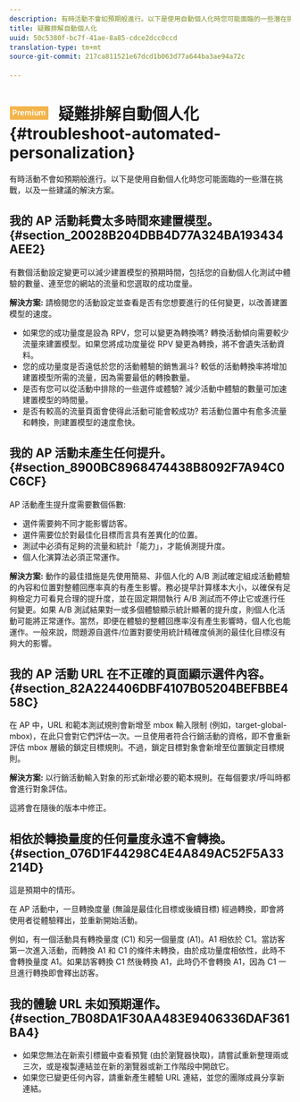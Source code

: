 ```yaml
---
description: 有時活動不會如預期般進行。以下是使用自動個人化時您可能面臨的一些潛在挑戰，以及一些建議的解決方案。
title: 疑難排解自動個人化
uuid: 50c5380f-bc7f-41ae-8a85-cdce2dcc0ccd
translation-type: tm+mt
source-git-commit: 217ca811521e67dcd1b063d77a644ba3ae94a72c

---
```



# ![PREMIUM](/help/assets/premium.png) 疑難排解自動個人化{#troubleshoot-automated-personalization}

有時活動不會如預期般進行。以下是使用自動個人化時您可能面臨的一些潛在挑戰，以及一些建議的解決方案。

## 我的 AP 活動耗費太多時間來建置模型。{#section_20028B204DBB4D77A324BA193434AEE2}

有數個活動設定變更可以減少建置模型的預期時間，包括您的自動個人化測試中體驗的數量、連至您的網站的流量和您選取的成功度量。

**解決方案:** 請檢閱您的活動設定並查看是否有您想要進行的任何變更，以改善建置模型的速度。

* 如果您的成功量度是設為 RPV，您可以變更為轉換嗎? 轉換活動傾向需要較少流量來建置模型。如果您將成功度量從 RPV 變更為轉換，將不會遺失活動資料。
* 您的成功量度是否遠低於您的活動體驗的銷售漏斗? 較低的活動轉換率將增加建置模型所需的流量，因為需要最低的轉換數量。
* 是否有您可以從活動中排除的一些選件或體驗? 減少活動中體驗的數量可加速建置模型的時間量。
* 是否有較高的流量頁面會使得此活動可能會較成功? 若活動位置中有愈多流量和轉換，則建置模型的速度愈快。

## 我的 AP 活動未產生任何提升。 {#section_8900BC8968474438B8092F7A94C0C6CF}

AP 活動產生提升度需要數個係數:

* 選件需要夠不同才能影響訪客。
* 選件需要位於對最佳化目標而言具有差異化的位置。
* 測試中必須有足夠的流量和統計「能力」，才能偵測提升度。
* 個人化演算法必須正常運作。

**解決方案:** 動作的最佳措施是先使用簡易、非個人化的 A/B 測試確定組成活動體驗的內容和位置對整體回應率真的有產生影響。務必提早計算樣本大小，以確保有足夠檢定力可看見合理的提升度，並在固定期間執行 A/B 測試而不停止它或進行任何變更。如果 A/B 測試結果對一或多個體驗顯示統計顯著的提升度，則個人化活動可能將正常運作。當然，即便在體驗的整體回應率沒有產生影響時，個人化也能運作。一般來說，問題源自選件/位置對要使用統計精確度偵測的最佳化目標沒有夠大的影響。

## 我的 AP 活動 URL 在不正確的頁面顯示選件內容。 {#section_82A224406DBF4107B05204BEFBBE458C}

在 AP 中，URL 和範本測試規則會新增至 mbox 輸入限制 (例如，target-global-mbox)，在此只會對它們評估一次。一旦使用者符合行銷活動的資格，即不會重新評估 mbox 層級的鎖定目標規則。不過，鎖定目標對象會新增至位置鎖定目標規則。

**解決方案:** 以行銷活動輸入對象的形式新增必要的範本規則。在每個要求/呼叫時都會進行對象評估。

這將會在隨後的版本中修正。

## 相依於轉換量度的任何量度永遠不會轉換。{#section_076D1F44298C4E4A849AC52F5A33214D}

這是預期中的情形。

在 AP 活動中，一旦轉換度量 (無論是最佳化目標或後續目標) 經過轉換，即會將使用者從體驗釋出，並重新開始活動。

例如，有一個活動具有轉換量度 (C1) 和另一個量度 (A1)。A1 相依於 C1。當訪客第一次進入活動，而轉換 A1 和 C1 的條件未轉換，由於成功量度相依性，此時不會轉換量度 A1。如果訪客轉換 C1 然後轉換 A1，此時仍不會轉換 A1，因為 C1 一旦進行轉換即會釋出訪客。

## 我的體驗 URL 未如預期運作。 {#section_7B08DA1F30AA483E9406336DAF361BA4}

* 如果您無法在新索引標籤中查看預覽 (由於瀏覽器快取)，請嘗試重新整理兩或三次，或是複製連結並在新的瀏覽器或新工作階段中開啟它。
* 如果您已變更任何內容，請重新產生體驗 URL 連結，並您的團隊成員分享新連結。

